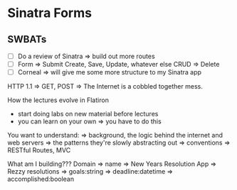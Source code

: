 Sinatra Forms
=============

## SWBATs

- [ ] Do a review of Sinatra => build out more routes
- [ ] Form => Submit Create, Save, Update, whatever else CRUD => Delete
- [ ] Corneal => will give me some more structure to my Sinatra app

HTTP 1.1 => GET, POST => The Internet is a cobbled together mess.

How the lectures evolve in Flatiron
- start doing labs on new material before lectures
- you can learn on your own => you have to do this

You want to understand:
=> background, the logic behind the internet and web servers
=> the patterns they're slowly abstracting out
  => conventions => RESTful Routes, MVC

What am I building???
Domain => name => New Years Resolution App => Rezzy
resolutions
=> goals:string
=> deadline:datetime
=> accomplished:boolean
